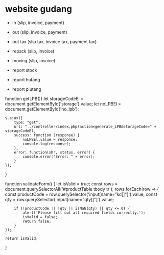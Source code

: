 # website gudang

- in (slip, invoice, payment)

- out (slip, invoice, payment)
- out tax (slip tax, invoice tax, payment tax)

- repack (slip, invoice)
- moving (slip, invoice)

- report stock
- report hutang
- report piutang

function getLPB(){
    let storageCodeEl = document.getElementById('storage').value;
    let noLPBEl = document.getElementById('no_lpb');

    $.ajax({
        type: "get",
        url: "../controller/index.php?action=generate_LPB&storageCode=" + storageCodeEl,
        success: function (response) {
            noLPBEl.value = response;
            console.log(response);
        },
        error: function(xhr, status, error) {
            console.error("Error: " + error);
        }
    });
}

function validateForm() {
    let isValid = true;
    const rows = document.querySelectorAll('#productTable tbody tr');
    rows.forEach(row => {
        const productCode = row.querySelector('input[name="kd[]"]').value;
        const qty = row.querySelector('input[name="qty[]"]').value;

        if (!productCode || !qty || isNaN(qty) || qty <= 0) {
            alert('Please fill out all required fields correctly.');
            isValid = false;
            return false;
        }
    });

    return isValid;
}